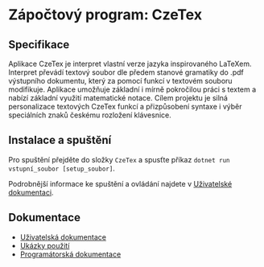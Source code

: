 # Zápočtový program: CzeTex


## Specifikace


Aplikace CzeTex je interpret vlastní verze jazyka inspirovaného LaTeXem. Interpret převádí textový soubor dle předem stanové gramatiky do .pdf výstupního dokumentu, který za pomocí funkcí v textovém souboru modifikuje. Aplikace umožňuje základní i mírně pokročilou práci s textem a nabízí základní využití matematické notace. Cílem projektu je silná personalizace textových CzeTex funkcí a přizpůsobení syntaxe i výběr speciálních znaků českému rozložení klávesnice. 

## Instalace a spuštění

Pro spuštění přejděte do složky `CzeTex` a spusťte příkaz `dotnet run vstupní_soubor [setup_soubor]`.

Podrobnější informace ke spuštění a ovládání najdete v [Uživatelské dokumentaci](docs/user.pdf).

## Dokumentace

* [Uživatelská dokumentace](docs/user.pdf)
* [Ukázky použití](docs/examples.pdf)
* [Programátorská dokumentace](docs/programmer.pdf)
